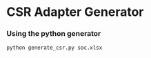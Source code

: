 # CSR Adapter Generator

### Using the python generator

```bash
python generate_csr.py soc.xlsx
```

